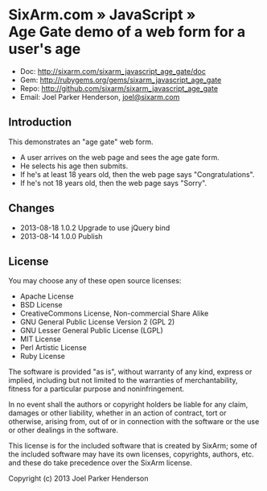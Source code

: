 # SixArm.com » JavaScript » <br> Age Gate demo of a web form for a user's age

* Doc: <http://sixarm.com/sixarm_javascript_age_gate/doc>
* Gem: <http://rubygems.org/gems/sixarm_javascript_age_gate>
* Repo: <http://github.com/sixarm/sixarm_javascript_age_gate>
* Email: Joel Parker Henderson, <joel@sixarm.com>


## Introduction

This demonstrates an "age gate" web form.

  * A user arrives on the web page and sees the age gate form.
  * He selects his age then submits.
  * If he's at least 18 years old, then the web page says "Congratulations".
  * If he's not 18 years old, then the web page says "Sorry".


## Changes

* 2013-08-18 1.0.2 Upgrade to use jQuery bind
* 2013-08-14 1.0.0 Publish


## License

You may choose any of these open source licenses:

  * Apache License
  * BSD License
  * CreativeCommons License, Non-commercial Share Alike
  * GNU General Public License Version 2 (GPL 2)
  * GNU Lesser General Public License (LGPL)
  * MIT License
  * Perl Artistic License
  * Ruby License

The software is provided "as is", without warranty of any kind, 
express or implied, including but not limited to the warranties of 
merchantability, fitness for a particular purpose and noninfringement. 

In no event shall the authors or copyright holders be liable for any 
claim, damages or other liability, whether in an action of contract, 
tort or otherwise, arising from, out of or in connection with the 
software or the use or other dealings in the software.

This license is for the included software that is created by SixArm;
some of the included software may have its own licenses, copyrights, 
authors, etc. and these do take precedence over the SixArm license.

Copyright (c) 2013 Joel Parker Henderson

